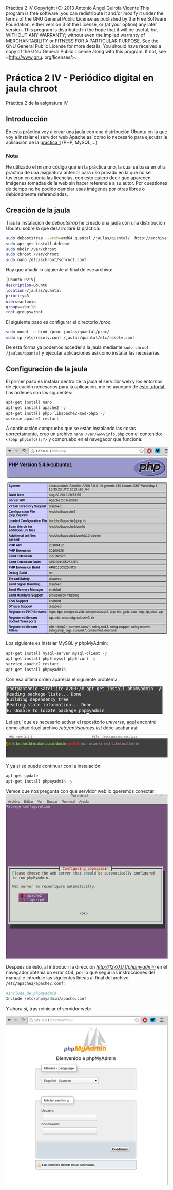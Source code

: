 Práctica 2 IV
Copyright (C) 2013 Antonio Ángel Guirola Vicente
This program is free software: you can redistribute it and/or
modify
it under the terms of the GNU General Public License as published
by
the Free Software Foundation, either version 3 of the License, or
(at your option) any later version.
This program is distributed in the hope that it will be useful,
but WITHOUT ANY WARRANTY; without even the implied warranty of
MERCHANTABILITY or FITNESS FOR A PARTICULAR PURPOSE. See the
GNU General Public License for more details.
You should have received a copy of the GNU General Public License
along with this program. If not, see <http://www.gnu.
org/licenses/>.

Práctica 2 IV - Periódico digital en jaula chroot
=================================================

Práctica 2 de la asignatura IV

## Introducción

En esta práctica voy a crear una jaula con una distribución Ubuntu en la que voy a instalar el servidor web Apache así como lo necesario para ejecutar la aplicación de la [práctica 1](https://github.com/antonioguirola/periodico) (PHP, MySQL,...)

### Nota

He utilizado el mismo código que en la práctica uno, la cual se basa en otra práctica de una asignatura anterior para uso privado en la que no se tuvieron en cuenta las licencias, con esto quiero decir que aparecen imágenes tomadas de la web sin hacer referencia a su autor. Por cuestiones de tiempo no he podido cambiar esas imágenes por otras libres o debidadmente referenciadas.

## Creación de la jaula

Tras la instalación de *debootstrap* he creado una jaula con una distribución Ubuntu sobre la que desarrollaré la práctica:

```sh
sudo debootstrap --arch=amd64 quantal /jaulas/quantal/	http://archive.ubuntu.com/ubuntu
sudo apt-get install dchroot
sudo mkdir /var/chroot  
sudo chroot /var/chroot 
sudo nano /etc/schroot/schroot.conf
```

Hay que añadir lo siguiente al final de ese archivo:

```sh
[Ubuntu P2IV]
description=Ubuntu
location=/jaulas/quantal
priority=3
users=antonio
groups=sbuild
root-groups=root
```

El siguiente paso es configurar el directorio */proc*:

```sh
sudo mount -o bind /proc jaulas/quantal/proc/
sudo cp /etc/resolv.conf /jaulas/quantal/etc/resolv.conf
```

De esta forma ya podemos acceder a la jaula mediante `sudo chroot /jaulas/quantal` y ejecutar aplicaciones así como instalar las necesarias.

## Configuración de la jaula

El primer paso es instalar dentro de la jaula el servidor web y los entornos de ejecución necesarios para la aplicación, me he ayudado de [éste tutorial.](http://soportetecnicocurc.blogspot.com.es/2013/03/instalar-apache-php-mysql-y-phpmyadmin.html). Las órdenes son las siguientes:

```sh
apt-get install nano
apt-get install apache2 -y
apt-get install php5 libapache2-mod-php5 -y
service apache2 restart
```

A continuación compruebo que se están instalando las cosas correctamente, creo un archivo `nano /var/www/info.php` con el contenido: `<?php phpinfo();?>` y compruebo en el navegador que funciona:

![captura](phpinfo.png)

Los siguiente es instalar MySQL y phpMyAdmin:

```sh
apt-get install mysql-server mysql-client -y
apt-get install php5-mysql php5-curl -y
service apache2 restart
apt-get install phpmyadmin
```

Con esa última orden aparecía el siguiente problema:

![captura](nophpmyadmin.png)

Leí [aquí](http://ubuntuforums.org/showthread.php?t=1799973) que es necesario activar el repositorio *universe*, [aquí](http://askubuntu.com/questions/148638/how-do-i-enable-the-universe-repository) encontré cómo añadirlo,el archivo */etc/apt/sources.list* debe acabar así:

![captura](sources-list.png)

Y ya sí se puede continuar con la instalación:

```sh
apt-get update
apt-get install phpmyadmin -y
```

Vemos que nos pregunta con qué servidor web lo queremos conectar:
![captura](phpmyadmin-instalacion.png)

Después de ésto, al introducir la dirección *http://127.0.0.1/phpmyadmin* en el navegador obtenía un error 404, por lo que seguí las instrucciones del manual e introduje las siguientes líneas al final del archivo `/etc/apache2/apache2.conf`:

```sh
#Include de phpmyadmin
Include /etc/phpmyadmin/apache.conf
```

Y ahora sí, tras reiniciar el servidor web:

![captura](phpmyadmin-funciona.png)



 












